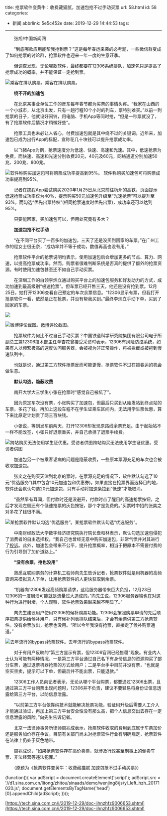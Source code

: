 title: 抢票软件变黄牛：收费藏猫腻，加速包抢不过手动买票
url: 58.html
id: 58
categories:
  - 新闻
abbrlink: 5e5c452e
date: 2019-12-29 14:44:53
tags:
---

　　张旭/中国新闻网

　　“到底哪款应用能帮我抢到票？”这是每年春运来袭的必考题，一些微信群变成了如何抢票的讨论群，抢票软件也迎来一年一度的生意旺季。

　　但调查发现，无论哪款软件，最终都要在12306系统排队，加速包只是提高了抢票成功的概率，并不能保证一定抢到票。

![乘客在排队购票。](http://n.sinaimg.cn/tech/crawl/162/w550h412/20191229/50a3-imkzenp3564083.jpg)乘客在排队购票。

　　**绕不开的加速包**

　　在北京某事业单位工作的彦东每年春节都为买票的事情头疼。“我家在山西的一个小城市，从北京出发，只有一趟行程10个小时的列车，票特别难买。”以前一到抢票的日子，他就设好闹铃，用电脑、手机App等同时抢，“但是一秒票就没了，有了抢票软件后情况才稍微好些”。

　　抢票工具也未必让人省心，付费加速包就是其中绕不过的关键词。近年来，加速包已成为出行App的标配，宣称花几十块钱可以提升抢票成功率。

　　以飞猪App为例，抢票速度分为低速、快速、高速和光速。其中，低速抢票为免费，而快速、高速和光速分别收费20元，40元及60元，网络通道分别加速50兆、200兆、800兆。

![ 软件称购买加速包可将购票成功率提高到95%。](http://n.sinaimg.cn/tech/crawl/247/w347h700/20191229/6afa-imkzenp3564128.jpg) 软件称购买加速包可将购票成功率提高到95%。

　　记者在[携程](http://stock.finance.sina.com.cn/usstock/quotes/CTRP.html)App尝试购买2020年1月25日从北京前往杭州的高铁，页面提示低速抢票成功率仅为40%，提示购买50元加速包升级至“光速抢票”可以提升至93%，而勾选“优先出票特权”(相同抢票速度时优先出票)，成功率还可以达到95%。

　　只要能回家，买加速包可以，但用处究竟有多大？

　　**加速包抢不过手动**

　　“在不同平台买了一百多的加速包，三天了还是没买到回家的车票。”在广州工作的程女士很无奈，“成功率并不等于成功，数值再高也没有用。”

　　抢票软件平台的抢票说明均表示，使用加速包后会增加更多的节点、算力、网速，以提高抢票成功率。然而，购票者很难判断系统是否真的提供了额外的抢票资源。有时使用加速包甚至还不如自己手动买票。

　　在深圳工作的白领李炜立通过购买平台上的加速包服务和好友助力的方式，成功加速到最高级别“极速抢票”。但车票已经开售三天，他还是没有抢到票。12月25日，她打开12306查看自己预定的车次余票信息。“12306显示有票，但我打开抢票软件一看，依然是正在抢票，并没有帮我买到。”最终李炜立手动下单，买到了回家的车票。

![](http://n.sinaimg.cn/tech/crawl/779/w550h229/20191229/2047-imkzenp3564166.jpg)

![微博评论截图。](http://n.sinaimg.cn/tech/crawl/643/w550h93/20191229/b3d6-imkzenp3564199.jpg)[微博](http://stock.finance.sina.com.cn/usstock/quotes/WB.html)评论截图。

　　抢票软件为何比不过自己手动买票？中国铁道科学研究院集团有限公司电子所副总工兼12306技术部主任单杏花曾接受采访时表示，12306有风险防控系统，如果有人以频繁极高的速度访问服务器，会被视为非正常操作，将被拦截或被拖到慢速队列中。

　　也就是说，通过第三方软件抢票反而可能更慢，抢票软件不过在抓春运的机会做生意。

　　**默认勾选，隐蔽收费**

　　南开大学大三学生小张在抢票时“感觉自己被坑了”。

　　因为原定车次没有票，小张购买了加速包，但最后只买到从始发站到终点站的车票，多花了钱。再加上这段车程不在学生证乘车区间内，无法用学生票优惠，算下来比原定计划贵了两三百块钱。

　　小张说，等到发车前两天，打开12306却发现原路线余票充足。由于起始站不一样不能改签，小张只好退票重买，并自己承担了退票手续费。

![跨站购买无法使用学生证优惠。受访者供图](http://n.sinaimg.cn/tech/crawl/410/w550h660/20191229/d978-imkzenp3564232.jpg)跨站购买无法使用学生证优惠。受访者供图

　　加速包另一个被乘客诟病的问题是隐蔽收费，一些原本票源充足的车次也会被收取加速包。

　　张奕之在购买天津到北京的票时，在票源充足的情况下，软件默认勾选了10元“优选服务”(其中包含10元加速包和优惠券)。如果直接在抢票界面选择目的地，软件还会默认勾选20元加速包，只有手动将加速条拉到“低速”才能取消。

　　“虽然早有耳闻，但付款时还是没避开，付款时点了醒目的高速抢票按钮，之后才发现左侧还有个低速抢票的灰色按钮，那个才是免费的。”买票时中招的张奕之对多花了钱很不满。

![某抢票软件默认勾选“优选服务”。](http://n.sinaimg.cn/tech/crawl/366/w466h700/20191229/5532-imkzenp3564276.jpg)某抢票软件默认勾选“优选服务”。

　　中南财经政法大学数字经济研究院执行院长盘和林表示，默认勾选加速包侵犯了消费者的自主选择权。“我自己也曾经无意中购买加速包，非常气愤并对其进行了[投诉](http://tousu.sina.com.cn/)。此外，加速包会带来不公平，提升抢票概率，相当于把原本不需要付费的行为引导到了加价道路上。”

　　**“没有余票，抢也没用”**

　　熟悉互联网票务的计算机工程师向先生告诉记者，抢票软件就是用机器的高频查询来模拟真人下单，让用抢票软件的人更快获取到余票。

　　“机器向12306发起高频购票请求，这给服务器带来巨大负担，12月23日12306的一度崩溃可能就是流量过大造成的。”向先生说，12306服务器端也在对这种行为进行封堵，个人观察，软件抢票效果越来越不明显了。”

　　向先生建议用户使用12306的候补购票功能。12306会按照购票申请的先后顺序把票提供给候补用户，只有候补列表排队结束后，才会有余票供第三方抢票软件。没有余票放出，抢票也没用。“所以今年我没有抢票，直接走了候补购票通道。”

![去年流行的bypass抢票软件。](http://n.sinaimg.cn/tech/crawl/113/w550h363/20191229/071e-imkzenp3564328.jpg)去年流行的bypass抢票软件。

　　对于有用户反映的“第三方显示有票，但12306官网已经售罄”现象。有业内人士认为可能有两种情况，一是第三方平台通过自己名下有身份信息的资源购买了部分车票，通过退票机器抢票的方式给用户；二是平台手中目前并没有票，“也就是空买空卖，提示可以下单，但最后并不能出票，只能退款。”

　　12306工作人员向记者表示，无论从哪个平台购票，都要通过12306出票，且通过第三方平台购票出现问题时，12306并不负责，建议不要轻易将身份证信息透露给第三方平台，以防信息泄露。

　　“以前第三方平台依靠纯技术就能解决抢票功能，验证码升级后需要人工介入才能通过验证，再加上第三方平台安全性没有那么高，把个人信息交出去存在一定信息泄露的风险。”向先生告诉记者。

　　北京一法律师事务所律师周兆成表示，抢票软件收取的费用到底属于车票加价还是服务加价存在争议。目前有关部门尚未对抢票软件行业有明确规定，抢票软件在法律上仍处于灰色地带。

　　周兆成说，“如果抢票软件存在高价卖票，就涉及行政甚至刑事上的倒卖车票、非法经营等违法犯罪。”

　　（原题为《抢票软件变黄牛：收费藏猫腻 加速包抢不过手动买票》）

(function(){ var adScript = document.createElement('script'); adScript.src = '//d1.sina.com.cn/litong/zhitou/sinaads/demo/wenjing8/js/yl\_left\_hzh_20171020.js'; document.getElementsByTagName('head')\[0\].appendChild(adScript); })();

[https://tech.sina.com.cn/i/2019-12-29/doc-iihnzhfz9006653.shtml](https://tech.sina.com.cn/i/2019-12-29/doc-iihnzhfz9006653.shtml)